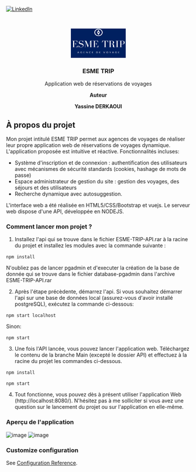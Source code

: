 <a href="https://www.linkedin.com/in/yassine-derkaoui/" rel="nofollow"><img src="https://camo.githubusercontent.com/e49e6d27ba0f51faf70c0c5eb9d1682cf7591d3989dd4b2cf0e65a68e366ee40/68747470733a2f2f696d672e736869656c64732e696f2f62616467652f2d4c696e6b6564496e2d626c61636b2e7376673f7374796c653d666c61742d737175617265266c6f676f3d6c696e6b6564696e26636f6c6f72423d353535" alt="LinkedIn" data-canonical-src="https://img.shields.io/badge/-LinkedIn-black.svg?style=flat-square&amp;logo=linkedin&amp;colorB=555" style="max-width:100%;"></a>
<!-- PROJECT LOGO -->
<br />
<p align="center">
  <a href="https://github.com/othneildrew/Best-README-Template">
    <img src="https://raw.githubusercontent.com/Yassdrk/ESME-TRIP/main/src/assets/ESME%20TRIP.png" alt="Logo" width="150" height="80">
  </a>
    
 

  <h3 align="center">ESME TRIP</h3>

  <p align="center">
 Application web de réservations de voyages</p>
   <p align="center"><b>Auteur</b></p>

  <p align="center"><b>Yassine DERKAOUI</b></p>
</p>

<!-- ABOUT THE PROJECT -->
## À propos du projet

Mon projet intitulé ESME TRIP permet aux agences de voyages de réaliser leur propre application web de réservations de voyages dynamique. L'application proposée est intuitive et réactive.
Fonctionnalités incluses: 
- Système d'inscription et de connexion : authentification des utilisateurs avec mécanismes de sécurité standards (cookies, hashage de mots
de passe)
- Espace administrateur de gestion du site : gestion des voyages, des séjours et des utilisateurs
- Recherche dynamique avec autosuggestion.

L'interface web a été réalisée en HTML5/CSS/Bootstrap et vuejs. Le serveur web dispose d'une API, développée en NODEJS.

### Comment lancer mon projet ?

1) Installez l'api qui se trouve dans le fichier ESME-TRIP-API.rar à la racine du projet et installez les modules avec la commande suivante :
```
npm install
```
N'oubliez pas de lancer pgadmin et d'executer la création de la base de donnée qui se trouve dans le fichier database-pgadmin dans l'archive ESME-TRIP-API.rar

2) Après l'étape précèdente, démarrez l'api.
Si vous souhaitez démarrer l'api sur une base de données local (assurez-vous d'avoir installé postgreSQL), exécutez la commande ci-dessous:
```
npm start localhost
```
Sinon:
```
npm start 
```
3) Une fois l'API lancée, vous pouvez lancer l'application web. Téléchargez le contenu de la branche Main (excepté le dossier API) et effectuez à la racine du projet les commandes ci-dessous.
```
npm install
```
```
npm start
```
4) Tout fonctionne, vous pouvez dès à présent utiliser l'application Web (http://localhost:8080/). N'hésitez pas à me solliciter si vous avez une question sur le lancement du projet ou sur l'application en elle-même.

### Aperçu de l'application
<p align="center">

![image](https://user-images.githubusercontent.com/82156431/114306051-df9ba680-9ada-11eb-85ff-9000a4db4ca4.png)
![image](https://user-images.githubusercontent.com/82156431/114306074-f3dfa380-9ada-11eb-9857-496881a00cc9.png)

</p>

### Customize configuration
See [Configuration Reference](https://cli.vuejs.org/config/).
